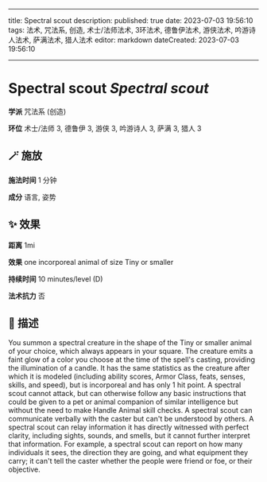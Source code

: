
---
title: Spectral scout
description: 
published: true
date: 2023-07-03 19:56:10
tags: 法术, 咒法系, 创造, 术士/法师法术, 3环法术, 德鲁伊法术, 游侠法术, 吟游诗人法术, 萨满法术, 猎人法术
editor: markdown
dateCreated: 2023-07-03 19:56:10

---

# **Spectral scout** *Spectral scout*

**学派** 咒法系 (创造) 

**环位** 术士/法师 3, 德鲁伊 3, 游侠 3, 吟游诗人 3, 萨满 3, 猎人 3

## 🪄 施放

**施法时间** 1 分钟

**成分** 语言, 姿势

## ✨ 效果  

**距离** 1mi 

**效果** one incorporeal animal of size Tiny or smaller 

**持续时间** 10 minutes/level (D) 

**法术抗力** 否

## 📖 描述

You summon a spectral creature in the shape of the Tiny or smaller animal of your choice, which always appears in your square. The creature emits a faint glow of a color you choose at the time of the spell's casting, providing the illumination of a candle. It has the same statistics as the creature after which it is modeled (including ability scores, Armor Class, feats, senses, skills, and speed), but is incorporeal and has only 1 hit point. A spectral scout cannot attack, but can otherwise follow any basic instructions that could be given to a pet or animal companion of similar intelligence but without the need to make Handle Animal skill checks.  A spectral scout can communicate verbally with the caster but can't be understood by others. A spectral scout can relay information it has directly witnessed with perfect clarity, including sights, sounds, and smells, but it cannot further interpret that information. For example, a spectral scout can report on how many individuals it sees, the direction they are going, and what equipment they carry; it can't tell the caster whether the people were friend or foe, or their objective.
    